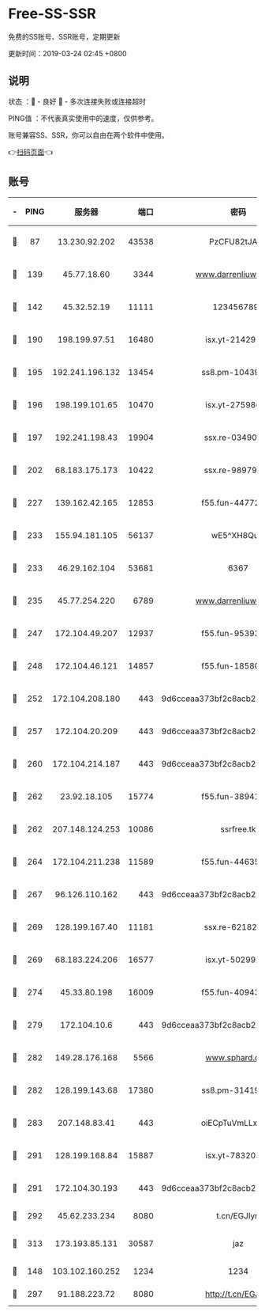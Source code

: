 # Free-SS-SSR

免费的SS账号、SSR账号，定期更新

更新时间：2019-03-24 02:45 +0800

## 说明

状态     ：🙂 - 良好 🙁 - 多次连接失败或连接超时

PING值   ：不代表真实使用中的速度，仅供参考。

账号兼容SS、SSR，你可以自由在两个软件中使用。

👉[扫码页面](https://liesauer.github.io/Free-SS-SSR/)👈

## 账号

|-|PING|服务器|端口|密码|加密方式|区域|
|:----:|:----:|:-----:|-----:|:----:|:----:|:----:|
|🙂|87|13.230.92.202|43538|PzCFU82tJAdZ|aes-256-cfb|JP|
|🙂|139|45.77.18.60|3344|www.darrenliuwei.com|aes-256-cfb|JP|
|🙂|142|45.32.52.19|11111|1234567890|aes-256-cfb|JP|
|🙂|190|198.199.97.51|16480|isx.yt-21429161|aes-256-cfb|US|
|🙂|195|192.241.196.132|13454|ss8.pm-10439574|aes-256-cfb|US|
|🙂|196|198.199.101.65|10470|isx.yt-27598689|aes-256-cfb|US|
|🙂|197|192.241.198.43|19904|ssx.re-03490817|aes-256-cfb|US|
|🙂|202|68.183.175.173|10422|ssx.re-98979654|aes-256-cfb|US|
|🙂|227|139.162.42.165|12853|f55.fun-44772761|aes-256-cfb|SG|
|🙂|233|155.94.181.105|56137|wE5^XH8Quw|aes-256-cfb|US|
|🙂|233|46.29.162.104|53681|6367|aes-128-ctr|RU|
|🙂|235|45.77.254.220|6789|www.darrenliuwei.com|aes-256-cfb|SG|
|🙂|247|172.104.49.207|12937|f55.fun-95393089|aes-256-cfb|SG|
|🙂|248|172.104.46.121|14857|f55.fun-18580153|aes-256-cfb|SG|
|🙂|252|172.104.208.180|443|9d6cceaa373bf2c8acb22e60b6a58be6|aes-256-cfb|US|
|🙂|257|172.104.20.209|443|9d6cceaa373bf2c8acb22e60b6a58be6|aes-256-cfb|US|
|🙂|260|172.104.214.187|443|9d6cceaa373bf2c8acb22e60b6a58be6|aes-256-cfb|US|
|🙂|262|23.92.18.105|15774|f55.fun-38941724|aes-256-cfb|US|
|🙂|262|207.148.124.253|10086|ssrfree.tk|aes-256-cfb|SG|
|🙂|264|172.104.211.238|11589|f55.fun-44635800|aes-256-cfb|US|
|🙂|267|96.126.110.162|443|9d6cceaa373bf2c8acb22e60b6a58be6|aes-256-cfb|US|
|🙂|269|128.199.167.40|11181|ssx.re-62182209|aes-256-cfb|SG|
|🙂|269|68.183.224.206|16577|isx.yt-50299273|aes-256-cfb|SG|
|🙂|274|45.33.80.198|16009|f55.fun-40943567|aes-256-cfb|US|
|🙂|279|172.104.10.6|443|9d6cceaa373bf2c8acb22e60b6a58be6|aes-256-cfb|US|
|🙂|282|149.28.176.168|5566|www.sphard.com|aes-256-cfb|AU|
|🙂|282|128.199.143.68|17380|ss8.pm-31419663|aes-256-cfb|SG|
|🙂|283|207.148.83.41|443|oiECpTuVmLLxk4Ts|aes-256-cfb|AU|
|🙂|291|128.199.168.84|15887|isx.yt-78320366|aes-256-cfb|SG|
|🙂|291|172.104.30.193|443|9d6cceaa373bf2c8acb22e60b6a58be6|aes-256-cfb|US|
|🙂|292|45.62.233.234|8080|t.cn/EGJIyrl|rc4-md5|CA|
|🙂|313|173.193.85.131|30587|jaz|aes-256-cfb|US|
|🙂|148|103.102.160.252|1234|1234|rc4-md5|JP|
|🙂|297|91.188.223.72|8080|http://t.cn/EGJIyrl|rc4-md5|RU|
